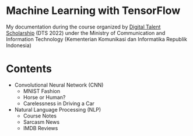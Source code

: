 # Machine Learning with TensorFlow

My documentation during the course organized by [Digital Talent Scholarship](https://digitalent.kominfo.go.id/) (DTS 2022) under the Ministry of Communication and Information Technology (Kementerian Komunikasi dan Informatika Republik Indonesia)

# Contents

- Convolutional Neural Network (CNN)
  - MNIST Fashion
  - Horse or Human?
  - Carelessness in Driving a Car
- Natural Language Processing (NLP)
  - Course Notes
  - Sarcasm News
  - IMDB Reviews

